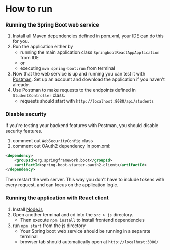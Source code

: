 # How to run

### Running the Spring Boot web service
1. Install all Maven dependencies defined in pom.xml, your IDE can do this for you. 
2. Run the application either by 
    - running the main application class `SpringbootReactAppApplication` from IDE
    - or
    - executing `mvn spring-boot:run` from terminal
3. Now that the web service is up and running you can test it with [Postman](https://www.postman.com/). Set up an account and download the application if you haven't already.
4. Use Postman to make requests to the endpoints defined in `StudentController` class.
    - requests should start with `http://localhost:8080/api/students`

### Disable security
If you're testing your backend features with Postman, you should disable security features. 
1. comment out `WebSecurityConfig` class 
2. comment out OAuth2 dependency in pom.xml:
```xml
<dependency>
    <groupId>org.springframework.boot</groupId>
    <artifactId>spring-boot-starter-oauth2-client</artifactId>
</dependency>
```
Then restart the web server. This way you don't have to include tokens with every request, and can focus on the application logic.

### Running the application with React client
1. Install [NodeJs](https://nodejs.org/en/)
2. Open another terminal and cd into the `src > js` directory. 
    - Then execute `npm install` to install frontend dependencies
3. run `npm start` from the js directory
    - Your Spring boot web service should be running in a separate terminal
    - browser tab should automatically open at `http://localhost:3000/`
